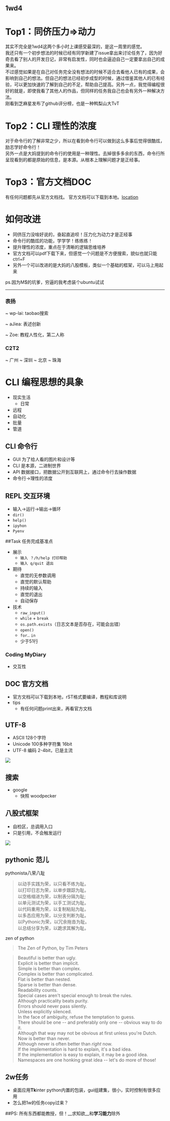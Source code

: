 ## 1wd4

# Top1：同侪压力=>动力
其实不完全是1wd4这两个多小时上课感受最深的，是这一周里的感觉。  
我还只有一个初步想法的时候已经有同学新建了issue拿出来讨论任务了，因为好奇去看了别人的开发日记，非常有启发性，同时也会逼迫自己一定要拿出自己的成果来。  
不过感觉如果是在自己对任务完全没有想法的时候不适合去看他人已有的成果，会影响到自己的想法。但自己的想法已经初步成型的时候，通过借鉴其他人的已有经验，可以更加快速的了解到自己的不足，帮助自己提高。另外一点，我觉得编程很好的就是，即使我看了其他人的作品，但同样的任务我自己也会有另外一种解决方法。  
刚看到芝麻星发布了github评分榜，也是一种鸭梨山大TvT
# Top2：CLI 理性的浓度
对于命令行的了解非常之少，所以在看到命令行可以做到这么多事后觉得很酷炫，励志学好命令行！  
另外一点是大妈提到的命令行的使用是一种理性。去掉很多多余的东西，命令行所呈现看到的都是原始的信息，是本源。从根本上理解问题才是正经事。  
# Top3：官方文档DOC
有任何问题都先从官方文档找。
官方文档可以下载到本地。[location](https://docs.python.org/2/download.html)

# 如何改进
* 同侪压力没啥好说的，奋起直追呗！压力化为动力才是正经事
* 命令行的酷炫的功能，学学学！练练练！
* 提升理性的浓度，重点在于清晰的逻辑思维培养
* 官方文档可以pdf下载下来，但感觉一个问题是不方便搜索，貌似也就只能ctrl+F
* 另外一个可以改进的是大妈的八股模板，类似一个基础的框架，可以马上用起来
 

ps.因为M$的坑爹，穷逼的我考虑装个ubuntu试试


---


### 表扬
~ wp-lai: taobao搜索

~ aJiea: 表述创新

~ Zoe: 教程人性化，第二人称

### C2T2
~ 广州
~ 深圳
~ 北京
~ 珠海


# CLI 编程思想的具象

* 现实生活
	* 日常
* 远程
* 自动化
* 批量
* 管道

## CLI 命令行
* GUI 为了给人看的图片和设计等
* CLI 是本源，二进制世界
* API 数据接口，把数据公开到互联网上，通过命令行去操作数据
* 命令行->理性的浓度

## REPL 交互环境
* 输入->运行->输出->循环
* ```dir()```
* ```help()```
* ```ipyhon```
* ```Pyenv```

##Task
任务完成基准点

* 展示
	* ```输入 ？/h/help 打印帮助```
	* ```输入 q/quit 退出```
* 期待
	* 直觉的无参数调用
	* 直觉的默认帮助
	* 持续的输入
	* 直觉的退出
	* 自动保存
* 技术
	* ```raw_input()```
	* ```while``` + ```break```
	* ```os.path.exists```（日志文本是否存在，可能会出错）
	* ```open()```
	* ```for```.. ```in```
	* 少于51行

### Coding MyDiary
* 交互性

## DOC 官方文档
* 官方文档可以下载到本地，rST格式要编译，教程和库说明
* tips
	* 有任何问题print出来，再看官方文档

## UTF-8
* ASCII 128个字符
* Unicode 100多种字符集 16bit
* UTF-8 编码 2-4bit，已是主流

![](捕获.PNG)

## 搜索
* google
	* 快照 woodpecker
	
## 八股式框架
* 自检区，总调用入口
* 只是引用，不会触发运行  

![](2.PNG)

## pythonic 范儿
pythonista八荣八耻
> 以动手实践为荣，以只看不练为耻。  
> 以打印日志为荣，以单步跟踪为耻。  
> 以空格缩进为荣，以制表分隔为耻;  
> 以单元测试为荣，以手工测试为耻。  
> 以代码重用为荣，以复制粘贴为耻。  
> 以多态应用为荣，以分支判断为耻。  
> 以Pythonic为荣，以冗余拖沓为耻。  
> 以总结分享为荣，以跪求其解为耻。  

zen of python
> The Zen of Python, by Tim Peters

> Beautiful is better than ugly.  
> Explicit is better than implicit.  
> Simple is better than complex.  
> Complex is better than complicated.  
> Flat is better than nested.  
> Sparse is better than dense.  
> Readability counts.  
> Special cases aren't special enough to break the rules.  
> Although practicality beats purity.  
> Errors should never pass silently.  
> Unless explicitly silenced.  
> In the face of ambiguity, refuse the temptation to guess.  
> There should be one -- and preferably only one -- obvious way to do it.  
> Although that way may not be obvious at first unless you're Dutch.  
> Now is better than never.  
> Although never is often better than *right* now.  
> If the implementation is hard to explain, it's a bad idea.  
> If the implementation is easy to explain, it may be a good idea.  
> Namespaces are one honking great idea -- let's do more of those!

## 2w任务
* 桌面应用**Tk**inter python内置的包装，gui组建集，很小，实时控制有很多应用
* 怎么把1w的任务copy过来？

##PS:
所有东西都能教授，但！__求知欲__和**学习能力**除外
